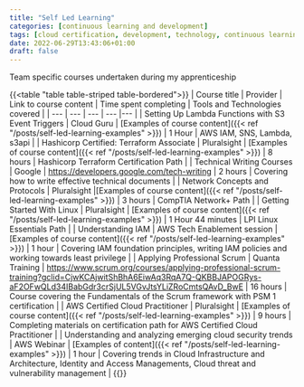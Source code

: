 ```yaml
---
title: "Self Led Learning"
categories: [continuous learning and development]
tags: [cloud certification, development, technology, continuous learning, job requirements]
date: 2022-06-29T13:43:06+01:00
draft: false
---
```


Team specific courses undertaken during my apprenticeship

{{<table "table table-striped table-bordered">}}
| Course title | Provider | Link to course content | Time spent completing | Tools and Technologies covered |
| --- | --- | --- | --- |--- |
| Setting Up Lambda Functions with S3 Event Triggers | Cloud Guru | [Examples of course content]({{< ref "/posts/self-led-learning-examples" >}}) | 1 Hour | AWS IAM, SNS, Lambda, s3api |
| Hashicorp Certified: Terraform Associate | Pluralsight | [Examples of course content]({{< ref "/posts/self-led-learning-examples" >}}) | 8 hours | Hashicorp Terraform Certification Path |
| Technical Writing Courses | Google | <https://developers.google.com/tech-writing> | 2 hours | Covering how to write effective technical documents |
| Network Concepts and Protocols | Pluralsight |[Examples of course content]({{< ref "/posts/self-led-learning-examples" >}}) | 3 hours | CompTIA Network+ Path |
| Getting Started With Linux | Pluralsight | [Examples of course content]({{< ref "/posts/self-led-learning-examples" >}}) | 1 Hour 44 minutes | LPI Linux Essentials Path |
| Understanding IAM | AWS Tech Enablement session | [Examples of course content]({{< ref "/posts/self-led-learning-examples" >}}) | 1 hour | Covering IAM foundation principles, writing IAM policies and working towards least privilege |
| Applying Professional Scrum | Quanta Training | <https://www.scrum.org/courses/applying-professional-scrum-training?gclid=CjwKCAjwitShBhA6EiwAq3RqA7Q-QKBBJAPOGRys-aF2OFwQLd34IBabGdr3crSjUL5VGvJtsYLiZRoCmtsQAvD_BwE>  | 16 hours | Course covering the Fundamentals of the Scrum framework with PSM 1 certification |
| AWS Certified Cloud Practitioner | Pluralsight | [Examples of course content]({{< ref "/posts/self-led-learning-examples" >}}) | 9 hours | Completing materials on certification path for AWS Certified Cloud Practitioner |
| Understanding and analyzing emerging cloud security trends | AWS Webinar | [Examples of content]({{< ref "/posts/self-led-learning-examples" >}}) | 1 hour | Covering trends in Cloud Infrastructure and Architecture, Identity and Access Managements, Cloud threat and vulnerability management |
{{</table>}}
